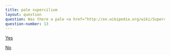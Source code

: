 ```yaml
---
title: pale supercilium
layout: question
question: Was there a pale <a href="http://en.wikipedia.org/wiki/Supercilium">supercilium</a>?
question-number: 13
---
```


<p><a href="question-14.html" class="btn btn-primary btn-large btn-success">Yes</a></p>   
<p><a href="question-17.html" class="btn btn-primary btn-large btn-warning">No</a></p>
